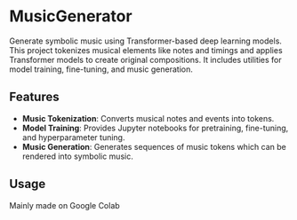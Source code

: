 
# MusicGenerator

Generate symbolic music using Transformer-based deep learning models. This project tokenizes musical elements like notes and timings and applies Transformer models to create original compositions. It includes utilities for model training, fine-tuning, and music generation.

## Features
- **Music Tokenization**: Converts musical notes and events into tokens.
- **Model Training**: Provides Jupyter notebooks for pretraining, fine-tuning, and hyperparameter tuning.
- **Music Generation**: Generates sequences of music tokens which can be rendered into symbolic music.

## Usage   
Mainly made on Google Colab